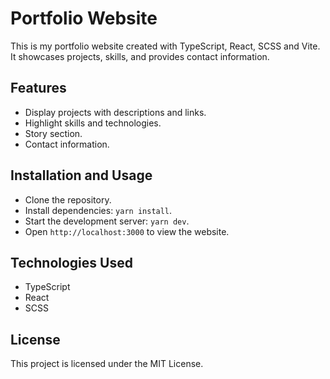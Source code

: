 # Portfolio Website

This is my portfolio website created with TypeScript, React, SCSS and Vite. It showcases projects, skills, and provides contact information.

## Features

- Display projects with descriptions and links.
- Highlight skills and technologies.
- Story section.
- Contact information.

## Installation and Usage

- Clone the repository.
- Install dependencies: `yarn install`.
- Start the development server: `yarn dev`.
- Open `http://localhost:3000` to view the website.

## Technologies Used

- TypeScript
- React
- SCSS

## License

This project is licensed under the MIT License.